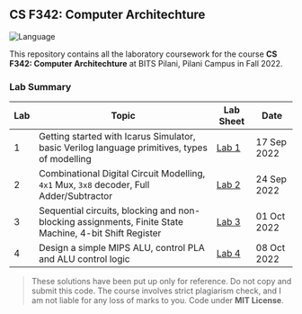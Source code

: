 ## CS F342: Computer Architechture
![Language](https://img.shields.io/static/v1?label=Language&message=Verilog&color=informational&style=for-the-badge)

This repository contains all the laboratory coursework for the course **CS F342: Computer Architechture** at BITS Pilani, Pilani Campus in Fall 2022.

### Lab Summary

| Lab | Topic | Lab Sheet | Date |
| ------------- | ------------- | --- | -- |
| 1  | Getting started with Icarus Simulator, basic Verilog language primitives, types of modelling | [Lab 1](lab-01/labsheet.pdf) | 17 Sep 2022 |
| 2  | Combinational Digital Circuit Modelling, `4x1` Mux, `3x8` decoder, Full Adder/Subtractor | [Lab 2](lab-02/labsheet.pdf) | 24 Sep 2022 |
| 3  | Sequential circuits, blocking and non-blocking assignments, Finite State Machine, 4-bit Shift Register | [Lab 3](lab-03/labsheet.pdf) | 01 Oct 2022 |
| 4  | Design a simple MIPS ALU, control PLA and ALU control logic | [Lab 4](lab-04/labsheet.pdf) | 08 Oct 2022 |



> These solutions have been put up only for reference. Do not copy and submit this code. The course involves strict plagiarism check, and I am not liable for any loss of marks to you. Code under **MIT License**.
